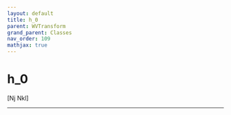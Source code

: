 ```yaml
---
layout: default
title: h_0
parent: WVTransform
grand_parent: Classes
nav_order: 109
mathjax: true
---
```


#  h_0

[Nj Nkl]


---

